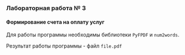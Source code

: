 ### Лабораторная работа № 3
#### Формирование счета на оплату услуг  

Для работы программы необходимы библиотеки `PyFPDF` и `num2words`.  

Результат работы программы - файл `file.pdf`
